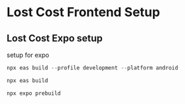 # Lost Cost Frontend Setup

## Lost Cost Expo setup

setup for expo

```powershell
npx eas build --profile development --platform android
```

```powershell
npx eas build

npx expo prebuild
```
